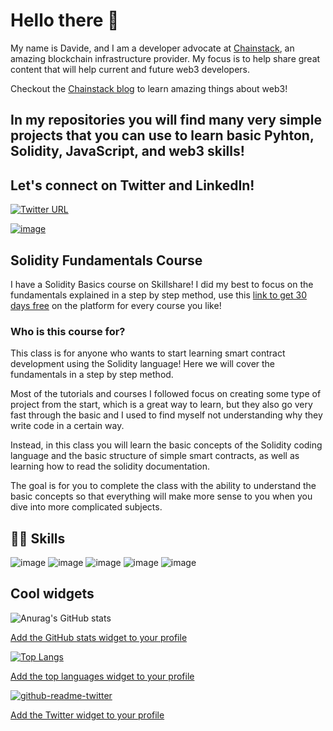 # Hello there 👋

My name is Davide, and I am a developer advocate at [Chainstack](chainstack.com), an amazing blockchain infrastructure provider. My focus is to help share great content that will help current and future web3 developers.

Checkout the [Chainstack blog](https://chainstack.com/blog/) to learn amazing things about web3!

## In my repositories you will find many very simple projects that you can use to learn basic Pyhton, Solidity, JavaScript, and web3 skills!

## Let's connect on Twitter and LinkedIn!

[![Twitter URL](https://img.shields.io/twitter/url/https/twitter.com/web3Dav3.svg?style=social&label=Follow%20%40web3Dav3)](https://twitter.com/web3Dav3)

[![image](https://img.shields.io/badge/LinkedIn-0077B5?style=for-the-badge&logo=linkedin&logoColor=white)](https://www.linkedin.com/in/davide-zambiasi/)

## Solidity Fundamentals Course
I have a Solidity Basics course on Skillshare! I did my best to focus on the fundamentals explained in a step by step method, use this [link to get 30 days free](https://skl.sh/3rvxBpe) on the platform for every course you like! 

### Who is this course for?

This class is for anyone who wants to start learning smart contract development using the Solidity language! Here we will cover the fundamentals in a step by step method.

Most of the tutorials and courses I followed focus on creating some type of project from the start, which is a great way to learn, but they also go very fast through the basic and I used to find myself not understanding why they write code in a certain way. 

Instead, in this class you will learn the basic concepts of the Solidity coding language and the basic structure of simple smart contracts, as well as learning how to read the solidity documentation.

The goal is for you to complete the class with the ability to understand the basic concepts so that everything will make more sense to you when you dive into more complicated subjects.

## 👨‍💻 Skills

![image](https://img.shields.io/badge/Python-3776AB.svg?style=for-the-badge&logo=Python&logoColor=white)
![image](https://img.shields.io/badge/JavaScript-F7DF1E.svg?style=for-the-badge&logo=JavaScript&logoColor=black)
![image](https://img.shields.io/badge/Solidity-363636.svg?style=for-the-badge&logo=Solidity&logoColor=white)
![image](https://img.shields.io/badge/Web3.js-F16822.svg?style=for-the-badge&logo=web3dotjs&logoColor=white)
![image](https://img.shields.io/badge/HTML5-E34F26.svg?style=for-the-badge&logo=HTML5&logoColor=white)

## Cool widgets

![Anurag's GitHub stats](https://github-readme-stats.vercel.app/api?username=soos3d&show_icons=true&theme=gruvbox)

[Add the GitHub stats widget to your profile](https://github.com/anuraghazra/github-readme-stats#themes)

[![Top Langs](https://github-readme-stats.vercel.app/api/top-langs/?username=soos3d&layout=compact&theme=gruvbox)](https://github.com/anuraghazra/github-readme-stats)

[Add the top languages widget to your profile](https://github.com/anuraghazra/github-readme-stats#themes)

[![github-readme-twitter](https://github-readme-twitter.gazf.vercel.app/api?id=web3Dav3)](https://github.com/gazf/github-readme-twitter)

[Add the Twitter widget to your profile](https://github.com/gazf/github-readme-twitter)
